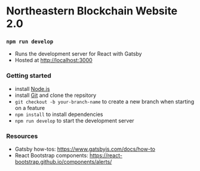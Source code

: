 # Northeastern Blockchain Website 2.0

### `npm run develop`
- Runs the development server for React with Gatsby
- Hosted at [http://localhost:3000](http://localhost:3000) 

### Getting started
- install [Node.js](https://nodejs.org/en/download/)
- install [Git](https://git-scm.com/downloads) and clone the repsitory
- `git checkout -b your-branch-name` to create a new branch when starting on a feature
- `npm install` to install dependencies
- `npm run develop` to start the development server

### Resources
- Gatsby how-tos: https://www.gatsbyjs.com/docs/how-to
- React Bootstrap components: https://react-bootstrap.github.io/components/alerts/
